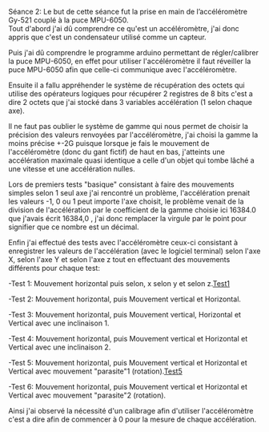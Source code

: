 Séance 2:
Le but de cette séance fut la prise en main de l’accéléromètre Gy-521 couplé à la puce MPU-6050.      
Tout d'abord j'ai dû comprendre ce qu'est un accéléromètre, j'ai donc appris que c'est un condensateur utilisé comme un capteur.

Puis j'ai dû comprendre le programme arduino permettant de régler/calibrer la puce MPU-6050, en effet pour utiliser l'accéléromètre il faut réveiller la puce MPU-6050 afin que celle-ci communique avec l'accéléromètre.

Ensuite il a fallu appréhender le système de récupération des octets qui utilise des opérateurs logiques pour récupérer 2 registres de 8 bits c'est a dire 2 octets que j'ai stocké dans 3 variables accélération (1 selon chaque axe).

Il ne faut pas oublier le système de gamme qui nous permet de choisir la précision des valeurs renvoyées par l'accéléromètre, j'ai choisi la gamme la moins précise +-2G puisque lorsque je fais le mouvement de l'accéléromètre (donc du gant fictif) de haut en bas, j'atteints une accélération maximale quasi identique a celle d'un objet qui tombe lâché a une vitesse et une accélération nulles.

Lors de premiers tests "basique" consistant à faire des mouvements simples selon 1 seul axe j'ai rencontré un problème, l'accélération prenait les valeurs -1, 0 ou 1 peut importe l'axe choisit, le problème venait de la division de l'accélération par le coefficient de la gamme choisie ici 16384.0 que j'avais écrit 16384,0 , j'ai donc remplacer la virgule par le point pour signifier que ce nombre est un décimal.

Enfin j'ai effectué des tests avec l'accéléromètre ceux-ci consistant à enregistrer les valeurs de l'accélération (avec le logiciel terminal)
selon l'axe X, selon l'axe Y et selon l'axe z tout en effectuant des mouvements différents pour chaque test:

-Test 1: Mouvement horizontal puis selon, x selon y et selon z.[Test1](https://github.com/Axel06c/Gant-Musical-Arduino/blob/master/lib/Images/Test1.png)

-Test 2: Mouvement horizontal, puis Mouvement vertical et Horizontal.

-Test 3: Mouvement horizontal, puis Mouvement vertical, Horizontal et Vertical avec une inclinaison 1.

-Test 4: Mouvement horizontal, puis Mouvement vertical et Horizontal et Vertical avec une inclinaison 2.

-Test 5: Mouvement horizontal, puis Mouvement vertical et Horizontal et Vertical avec mouvement "parasite"1 (rotation).[Test5](https://github.com/Axel06c/Gant-Musical-Arduino/blob/master/lib/Images/Test5.png)

-Test 6: Mouvement horizontal, puis Mouvement vertical et Horizontal et Vertical avec mouvement "parasite"2 (rotation).

Ainsi j'ai observé la nécessité d'un calibrage afin d'utiliser l'accéléromètre c'est a dire afin de commencer à 0 pour la mesure de chaque accélération.
